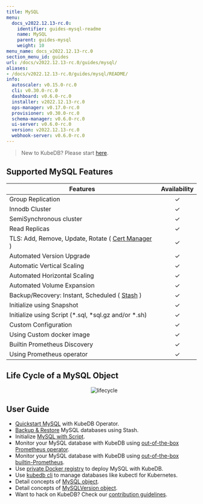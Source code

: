 ```yaml
---
title: MySQL
menu:
  docs_v2022.12.13-rc.0:
    identifier: guides-mysql-readme
    name: MySQL
    parent: guides-mysql
    weight: 10
menu_name: docs_v2022.12.13-rc.0
section_menu_id: guides
url: /docs/v2022.12.13-rc.0/guides/mysql/
aliases:
- /docs/v2022.12.13-rc.0/guides/mysql/README/
info:
  autoscaler: v0.15.0-rc.0
  cli: v0.30.0-rc.0
  dashboard: v0.6.0-rc.0
  installer: v2022.12.13-rc.0
  ops-manager: v0.17.0-rc.0
  provisioner: v0.30.0-rc.0
  schema-manager: v0.6.0-rc.0
  ui-server: v0.6.0-rc.0
  version: v2022.12.13-rc.0
  webhook-server: v0.6.0-rc.0
---
```


> New to KubeDB? Please start [here](/docs/v2022.12.13-rc.0/README).

## Supported MySQL Features

| Features                                                                                | Availability |
| --------------------------------------------------------------------------------------- | :----------: |
| Group Replication                                                                       |   &#10003;   |
| Innodb Cluster                                                                          |   &#10003;   |
| SemiSynchronous cluster                                                                 |   &#10003;   |
| Read Replicas                                                                           |   &#10003;   |
| TLS: Add, Remove, Update, Rotate ( [Cert Manager](https://cert-manager.io/docs/) )      |   &#10003;   |
| Automated Version Upgrade                                                               |   &#10003;   |
| Automatic Vertical Scaling                                                              |   &#10003;   |
| Automated Horizontal Scaling                                                            |   &#10003;   |
| Automated Volume Expansion                                                              |   &#10003;   |
| Backup/Recovery: Instant, Scheduled ( [Stash](https://stash.run/) )                     |   &#10003;   |
| Initialize using Snapshot                                                               |   &#10003;   |
| Initialize using Script (\*.sql, \*sql.gz and/or \*.sh)                                 |   &#10003;   |
| Custom Configuration                                                                    |   &#10003;   |
| Using Custom docker image                                                               |   &#10003;   |
| Builtin Prometheus Discovery                                                            |   &#10003;   |
| Using Prometheus operator                                                               |   &#10003;   |

## Life Cycle of a MySQL Object

<p align="center">
  <img alt="lifecycle"  src="/docs/v2022.12.13-rc.0/images/mysql/mysql-lifecycle.png" >
</p>

## User Guide

- [Quickstart MySQL](/docs/v2022.12.13-rc.0/guides/mysql/quickstart/) with KubeDB Operator.
- [Backup & Restore](/docs/v2022.12.13-rc.0/guides/mysql/backup/overview/) MySQL databases using Stash.
- Initialize [MySQL with Script](/docs/v2022.12.13-rc.0/guides/mysql/initialization/).
- Monitor your MySQL database with KubeDB using [out-of-the-box Prometheus operator](/docs/v2022.12.13-rc.0/guides/mysql/monitoring/prometheus-operator/).
- Monitor your MySQL database with KubeDB using [out-of-the-box builtin-Prometheus](/docs/v2022.12.13-rc.0/guides/mysql/monitoring/builtin-prometheus/).
- Use [private Docker registry](/docs/v2022.12.13-rc.0/guides/mysql/private-registry/) to deploy MySQL with KubeDB.
- Use [kubedb cli](/docs/v2022.12.13-rc.0/guides/mysql/cli/) to manage databases like kubectl for Kubernetes.
- Detail concepts of [MySQL object](/docs/v2022.12.13-rc.0/guides/mysql/concepts/database/).
- Detail concepts of [MySQLVersion object](/docs/v2022.12.13-rc.0/guides/mysql/concepts/catalog/).
- Want to hack on KubeDB? Check our [contribution guidelines](/docs/v2022.12.13-rc.0/CONTRIBUTING).
